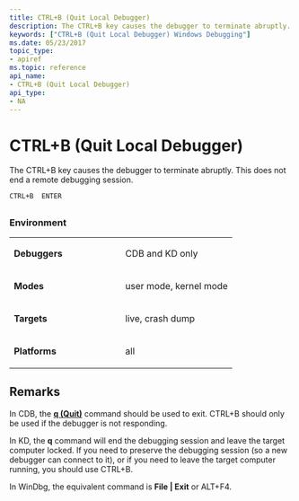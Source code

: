 ```yaml
---
title: CTRL+B (Quit Local Debugger)
description: The CTRL+B key causes the debugger to terminate abruptly. This does not end a remote debugging session.
keywords: ["CTRL+B (Quit Local Debugger) Windows Debugging"]
ms.date: 05/23/2017
topic_type:
- apiref
ms.topic: reference
api_name:
- CTRL+B (Quit Local Debugger)
api_type:
- NA
---
```


# CTRL+B (Quit Local Debugger)


The CTRL+B key causes the debugger to terminate abruptly. This does not end a remote debugging session.

```dbgcmd
CTRL+B  ENTER 
```

## <span id="ddk_meta_ctrl_b_dbg"></span><span id="DDK_META_CTRL_B_DBG"></span>


### Environment

<table>
<colgroup>
<col width="50%" />
<col width="50%" />
</colgroup>
<tbody>
<tr class="odd">
<td align="left"><p><strong>Debuggers</strong></p></td>
<td align="left"><p>CDB and KD only</p></td>
</tr>
<tr class="even">
<td align="left"><p><strong>Modes</strong></p></td>
<td align="left"><p>user mode, kernel mode</p></td>
</tr>
<tr class="odd">
<td align="left"><p><strong>Targets</strong></p></td>
<td align="left"><p>live, crash dump</p></td>
</tr>
<tr class="even">
<td align="left"><p><strong>Platforms</strong></p></td>
<td align="left"><p>all</p></td>
</tr>
</tbody>
</table>

 

## Remarks

In CDB, the [**q (Quit)**](../debuggercmds/q--qq--quit-.md) command should be used to exit. CTRL+B should only be used if the debugger is not responding.

In KD, the **q** command will end the debugging session and leave the target computer locked. If you need to preserve the debugging session (so a new debugger can connect to it), or if you need to leave the target computer running, you should use CTRL+B.

In WinDbg, the equivalent command is **File | Exit** or ALT+F4.

 

 
